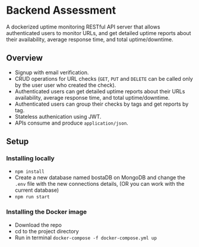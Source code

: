 # Backend Assessment
A dockerized uptime monitoring RESTful API server that allows authenticated users to monitor URLs, and get detailed uptime reports about their availability, average response time, and total uptime/downtime.

## Overview
- Signup with email verification.
- CRUD operations for URL checks (`GET`, `PUT` and `DELETE` can be called only by the user user who created the check).
- Authenticated users can get detailed uptime reports about their URLs availability, average response time, and total uptime/downtime.
- Authenticated users can group their checks by tags and get reports by tag.
- Stateless authenication using JWT.
- APIs consume and produce `application/json`.

## Setup

### Installing locally
- `npm install`
- Create a new database named bostaDB on MongoDB and change the `.env` file with the new connections details, (OR you can work with the current database)
-  `npm run start`

### Installing the Docker image
- Download the repo
- cd to the project directory
- Run in terminal `docker-compose -f docker-compose.yml up`
